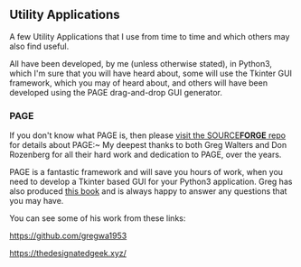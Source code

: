 ## Utility Applications

A few Utility Applications that I use from time to time and which others may also find useful.

All have been developed, by me (unless otherwise stated), in Python3, which I'm sure that you will have heard about, some will use the Tkinter GUI framework, which you may of heard about, and others will have been developed using the PAGE drag-and-drop GUI generator.

### PAGE

If you don't know what PAGE is, then please [visit the SOURCE**FORGE** repo](https://sourceforge.net/projects/page/) for details about PAGE:~ My deepest thanks to both Greg Walters and Don Rozenberg for all their hard work and dedication to PAGE, over the years.

PAGE is a fantastic framework and will save you hours of work, when you need to develop a Tkinter based GUI for your Python3 application. Greg has also produced [this book](https://www.amazon.com/Python-GUI-Programming-PAGE-professional-looking/dp/9355518374) and is always happy to answer any questions that you may have.

You can see some of his work from these links:

https://github.com/gregwa1953

https://thedesignatedgeek.xyz/

